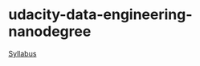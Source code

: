 # udacity-data-engineering-nanodegree

[Syllabus](Data+Engineering+Nanodegree+Program+Syllabus.pdf)
